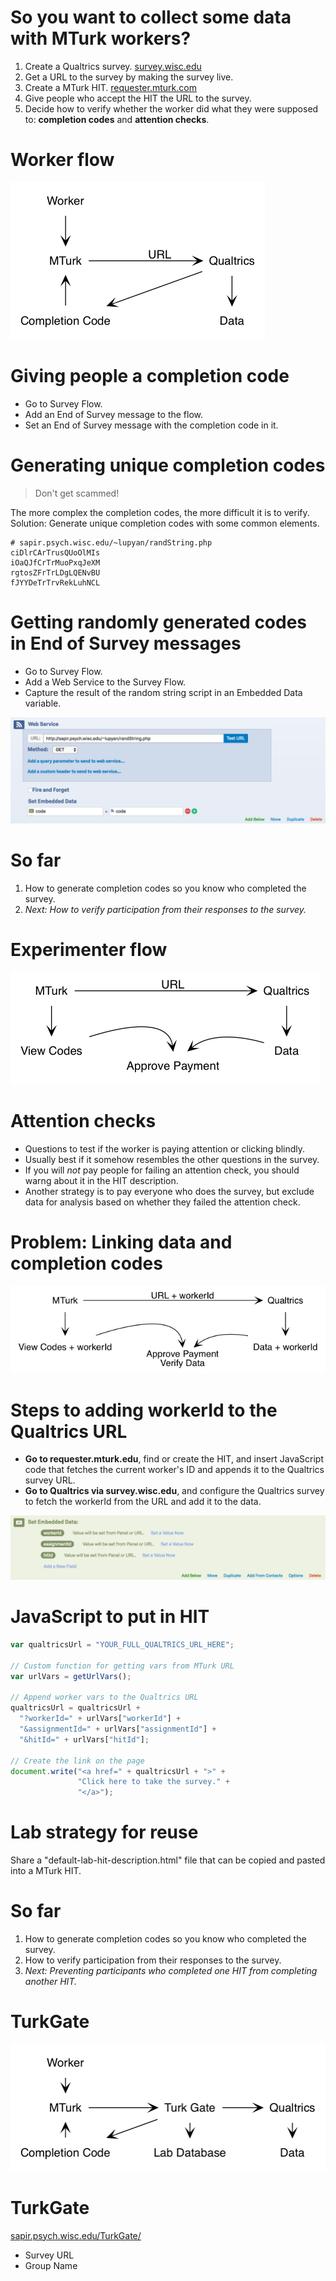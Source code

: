 So you want to collect some data with MTurk workers?
====================================================

1.  Create a Qualtrics survey. [survey.wisc.edu](https://survey.wisc.edu)
2.  Get a URL to the survey by making the survey live.
3.  Create a MTurk HIT. [requester.mturk.com](https://requester.mturk.com)
4.  Give people who accept the HIT the URL to the survey.
5.  Decide how to verify whether the worker did what they were supposed to: **completion codes** and **attention checks**.

Worker flow
===========

![](figs/worker-flow-1.png)

Giving people a completion code
===============================

-   Go to Survey Flow.
-   Add an End of Survey message to the flow.
-   Set an End of Survey message with the completion code in it.

Generating unique completion codes
==================================

> Don't get scammed!

The more complex the completion codes, the more difficult it is to verify.
Solution: Generate unique completion codes with some common elements.

    # sapir.psych.wisc.edu/~lupyan/randString.php
    ciDlrCArTrusQUoOlMIs
    iOaQJfCrTrMuoPxqJeXM
    rgtosZFrTrLDgLQENvBU
    fJYYDeTrTrvRekLuhNCL

Getting randomly generated codes in End of Survey messages
==========================================================

-   Go to Survey Flow.
-   Add a Web Service to the Survey Flow.
-   Capture the result of the random string script in an Embedded Data variable.

![](img/web-service-for-completion-codes.png)

So far
======

1.  How to generate completion codes so you know who completed the survey.
2.  *Next: How to verify participation from their responses to the survey.*

Experimenter flow
=================

![](figs/experimenter-flow-1.png)

Attention checks
================

-   Questions to test if the worker is paying attention or clicking blindly.
-   Usually best if it somehow resembles the other questions in the survey.
-   If you will *not* pay people for failing an attention check, you should warng about it in the HIT description.
-   Another strategy is to pay everyone who does the survey, but exclude data for analysis based on whether they failed the attention check.

Problem: Linking data and completion codes
==========================================

![](figs/linking-data-1.png)

Steps to adding workerId to the Qualtrics URL
=============================================

-   **Go to requester.mturk.edu**, find or create the HIT, and insert JavaScript code that fetches the current worker's ID and appends it to the Qualtrics survey URL.
-   **Go to Qualtrics via survey.wisc.edu**, and configure the Qualtrics survey to fetch the workerId from the URL and add it to the data.

![](img/embedded-data-for-participant-vars.png)

JavaScript to put in HIT
========================

``` javascript
var qualtricsUrl = "YOUR_FULL_QUALTRICS_URL_HERE";

// Custom function for getting vars from MTurk URL
var urlVars = getUrlVars();

// Append worker vars to the Qualtrics URL
qualtricsUrl = qualtricsUrl +
  "?workerId=" + urlVars["workerId"] +
  "&assignmentId=" + urlVars["assignmentId"] +
  "&hitId=" + urlVars["hitId"];

// Create the link on the page
document.write("<a href=" + qualtricsUrl + ">" +
               "Click here to take the survey." +
               "</a>");
```

Lab strategy for reuse
======================

Share a "default-lab-hit-description.html" file that can be copied and pasted into a MTurk HIT.

So far
======

1.  How to generate completion codes so you know who completed the survey.
2.  How to verify participation from their responses to the survey.
3.  *Next: Preventing participants who completed one HIT from completing another HIT.*

TurkGate
========

![](figs/turk-gate-1.png)

TurkGate
========

[sapir.psych.wisc.edu/TurkGate/](https://sapir.psych.wisc.edu/TurkGate/)

-   Survey URL
-   Group Name
